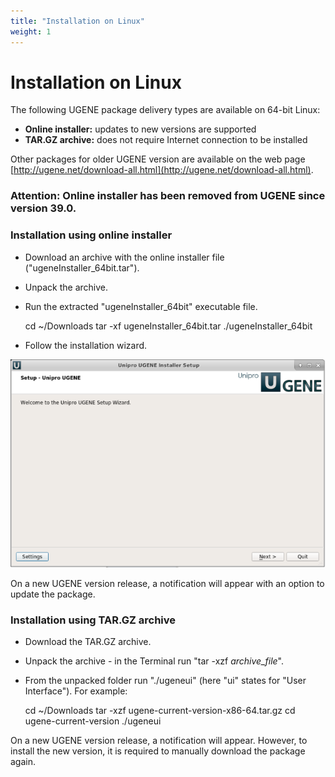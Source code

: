 ```yaml
---
title: "Installation on Linux"
weight: 1
---
```



# Installation on Linux

The following UGENE package delivery types are available on 64-bit Linux:

*   **Online installer:** updates to new versions are supported
*   **TAR.GZ archive:** does not require Internet connection to be installed

Other packages for older UGENE version are available on the web page [http://ugene.net/download-all.html](http://ugene.net/download-all.html).

### Attention: **O**nline installer has been removed from UGENE since version 39.0.

### Installation using online installer

*   Download an archive with the online installer file ("ugeneInstaller\_64bit.tar").
*   Unpack the archive.
*   Run the extracted "ugeneInstaller\_64bit" executable file.

    cd ~/Downloads
    tar -xf ugeneInstaller\_64bit.tar
    ./ugeneInstaller\_64bit

*   Follow the installation wizard.


![](/images/65929248/65929249.png)

On a new UGENE version release, a notification will appear with an option to update the package.

### Installation using TAR.GZ archive

*   Download the TAR.GZ archive.

*   Unpack the archive - in the Terminal run "tar -xzf _archive\_file_".
*   From the unpacked folder run "./ugeneui" (here "ui" states for "User Interface"). For example:

    cd ~/Downloads
    tar -xzf ugene-current-version-x86-64.tar.gz
    cd ugene-current-version
    ./ugeneui


On a new UGENE version release, a notification will appear. However, to install the new version, it is required to manually download the package again.

